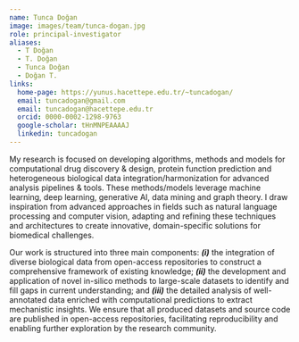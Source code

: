 ```yaml
---
name: Tunca Doğan
image: images/team/tunca-dogan.jpg
role: principal-investigator
aliases:
  - T Doğan
  - T. Doğan
  - Tunca Doğan
  - Doğan T.
links:
  home-page: https://yunus.hacettepe.edu.tr/~tuncadogan/
  email: tuncadogan@gmail.com
  email: tuncadogan@hacettepe.edu.tr
  orcid: 0000-0002-1298-9763
  google-scholar: tHnMNPEAAAAJ
  linkedin: tuncadogan
---
```


My research is focused on developing algorithms, methods and models for computational drug discovery & design, protein function prediction and heterogeneous biological data integration/harmonization for advanced analysis pipelines & tools. These methods/models leverage machine learning, deep learning, generative AI, data mining and graph theory. I draw inspiration from advanced approaches in fields such as natural language processing and computer vision, adapting and refining these techniques and architectures to create innovative, domain-specific solutions for biomedical challenges.

Our work is structured into three main components: ***(i)*** the integration of diverse biological data from open-access repositories to construct a comprehensive framework of existing knowledge; ***(ii)*** the development and application of novel in-silico methods to large-scale datasets to identify and fill gaps in current understanding; and ***(iii)*** the detailed analysis of well-annotated data enriched with computational predictions to extract mechanistic insights. We ensure that all produced datasets and source code are published in open-access repositories, facilitating reproducibility and enabling further exploration by the research community.